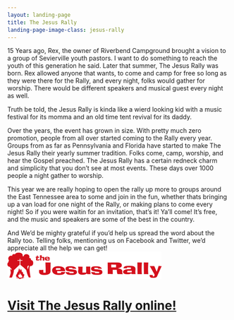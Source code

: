 ```yaml
---
layout: landing-page
title: The Jesus Rally
landing-page-image-class: jesus-rally
---
```

15 Years ago, Rex, the owner of Riverbend Campground brought a vision to a group of Sevierville youth pastors. I want to do something to reach the youth of this generation he said. Later that summer, The Jesus Rally was born. Rex allowed anyone that wants, to come and camp for free so long as they were there for the Rally, and every night, folks would gather for worship. There would be different speakers and musical guest every night as well.  

Truth be told, the Jesus Rally is kinda like a wierd looking kid with a music festival for its momma and an old time tent revival for its daddy. 
 
Over the years, the event has grown in size. With pretty much zero promotion, people from all over started coming to the Rally every year. Groups from as far as Pennsylvania and Florida have started to make The Jesus Rally their yearly summer tradition. Folks come, camp, worship, and hear the Gospel preached. The Jesus Rally has a certain redneck charm and simplicity that you don’t see at most events. These days over 1000 people a night gather to worship.  

This year we are really hoping to open the rally up more to groups around the East Tennessee area to some and join in the fun, whether thats bringing up a van load for one night of the Rally, or making plans to come every night! So if you were waitin for an invitation, that’s it! Ya’ll come! It’s free, and the music and speakers are some of the best in the country.  

And We’d be mighty grateful if you’d help us spread the word about the Rally too. Telling folks, mentioning us on Facebook and Twitter, we’d appreciate all the help we can get!
<divider>
<a href="http://www.jrally.com" target="_blank">
<img src="/img/ministries/jesus-rally-logo.png"/>
<h1>Visit The Jesus Rally online!</h1>
</a>